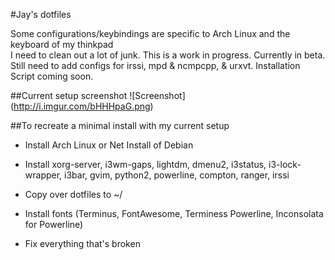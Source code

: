 #Jay's dotfiles

Some configurations/keybindings are specific to Arch Linux and the keyboard of my thinkpad  
I need to clean out a lot of junk. This is a work in progress. Currently in beta.
Still need to add configs for irssi, mpd & ncmpcpp, & urxvt. Installation Script coming soon.  

##Current setup screenshot
![Screenshot] (http://i.imgur.com/bHHHpaG.png)

##To recreate a minimal install with my current setup
  * Install Arch Linux or Net Install of Debian
  
  * Install xorg-server, i3wm-gaps, lightdm, dmenu2, i3status, i3-lock-wrapper, i3bar, gvim, python2, powerline, compton, ranger, irssi

  * Copy over dotfiles to ~/

  * Install fonts (Terminus, FontAwesome, Terminess Powerline, Inconsolata for Powerline)

  * Fix everything that's broken
